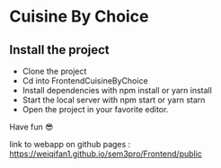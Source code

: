 # Cuisine By Choice

## Install the project
* Clone the project
* Cd into FrontendCuisineByChoice
* Install dependencies with npm install or yarn install
* Start the local server with npm start or yarn starn
* Open the project in your favorite editor.

Have fun :sunglasses:


link to webapp on github pages : https://weiqifan1.github.io/sem3pro/Frontend/public


